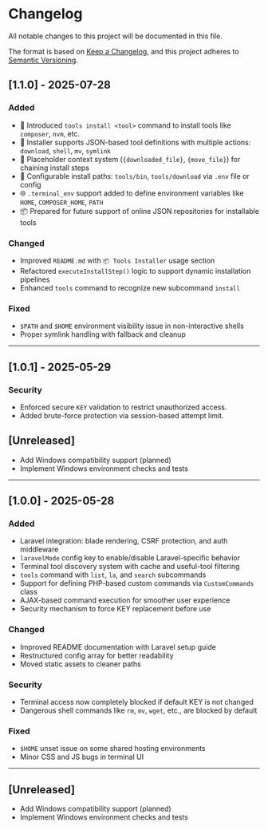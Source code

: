 # Changelog

All notable changes to this project will be documented in this file.

The format is based on [Keep a Changelog](https://keepachangelog.com/en/1.0.0/),
and this project adheres to [Semantic Versioning](https://semver.org/spec/v2.0.0.html).



## [1.1.0] - 2025-07-28

### Added
- 🔧 Introduced `tools install <tool>` command to install tools like `composer`, `nvm`, etc.
- 🧰 Installer supports JSON-based tool definitions with multiple actions: `download`, `shell`, `mv`, `symlink`
- 🔄 Placeholder context system (`{downloaded_file}`, `{move_file}`) for chaining install steps
- 📁 Configurable install paths: `tools/bin`, `tools/download` via `.env` file or config
- 🌐 `.terminal_env` support added to define environment variables like `HOME`, `COMPOSER_HOME`, `PATH`
- 📦 Prepared for future support of online JSON repositories for installable tools

### Changed
- Improved `README.md` with `📦 Tools Installer` usage section
- Refactored `executeInstallStep()` logic to support dynamic installation pipelines
- Enhanced `tools` command to recognize new subcommand `install`

### Fixed
- `$PATH` and `$HOME` environment visibility issue in non-interactive shells
- Proper symlink handling with fallback and cleanup

---
## [1.0.1] - 2025-05-29

### Security
- Enforced secure `KEY` validation to restrict unauthorized access.
- Added brute-force protection via session-based attempt limit.

## [Unreleased]
- Add Windows compatibility support (planned)
- Implement Windows environment checks and tests
---
## [1.0.0] - 2025-05-28

### Added
- Laravel integration: blade rendering, CSRF protection, and auth middleware
- `laravelMode` config key to enable/disable Laravel-specific behavior
- Terminal tool discovery system with cache and useful-tool filtering
- `tools` command with `list`, `la`, and `search` subcommands
- Support for defining PHP-based custom commands via `CustomCommands` class
- AJAX-based command execution for smoother user experience
- Security mechanism to force KEY replacement before use

### Changed
- Improved README documentation with Laravel setup guide
- Restructured config array for better readability
- Moved static assets to cleaner paths

### Security
- Terminal access now completely blocked if default KEY is not changed
- Dangerous shell commands like `rm`, `mv`, `wget`, etc., are blocked by default

### Fixed
- `$HOME` unset issue on some shared hosting environments
- Minor CSS and JS bugs in terminal UI

---

## [Unreleased]
- Add Windows compatibility support (planned)
- Implement Windows environment checks and tests

